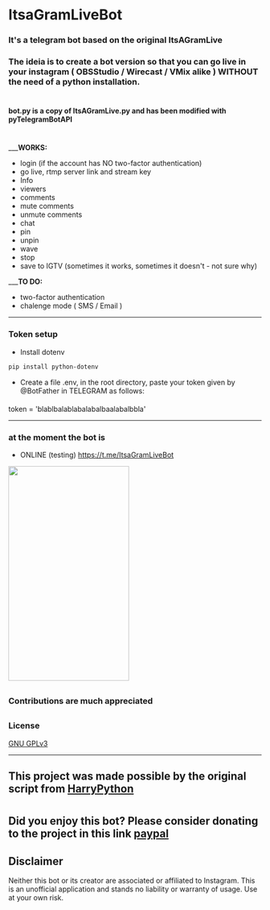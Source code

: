 
# ItsaGramLiveBot
### It's a telegram bot based on the original ItsAGramLive

### The ideia is to create a bot version so that you can go live in your instagram ( OBSStudio / Wirecast / VMix alike ) WITHOUT the need of a python installation.

#
#### bot.py is a copy of ItsAGramLive.py and has been modified with pyTelegramBotAPI
#
___**WORKS:**
- login (if the account has NO two-factor authentication) 
- go live, rtmp server link and stream key
- Info
- viewers
- comments
- mute comments
- unmute comments
- chat
- pin
- unpin
- wave
- stop
- save to IGTV (sometimes it works, sometimes it doesn't - not sure why)
 
___**TO DO:**
- two-factor authentication
- chalenge mode ( SMS / Email )

-------------------------------------

### Token setup
- Install dotenv
```bash
pip install python-dotenv
```


- Create a file .env, in the root directory, paste your token given by @BotFather in TELEGRAM as follows:
####
token = 'blablbalablabalabalbaalabalbbla'


-------------------------------------

### at the moment the bot is
- ONLINE (testing)  https://t.me/ItsaGramLiveBot
  


 <img src="https://user-images.githubusercontent.com/67715164/173175592-3f9ba36e-4f1b-4c8c-8cfc-bdd7461adcf6.png" width="240" height="426">


##
### Contributions are much appreciated

##



### License

[ GNU GPLv3 ](https://choosealicense.com/licenses/gpl-3.0/)

-------------------------------------
 ## This project was made possible by the original script from [HarryPython](https://github.com/harrypython/itsagramlive)

#
## Did you enjoy this bot? Please consider donating to the project in this link [paypal](https://www.paypal.com/donate/?business=8GTDHP8TTEMUJ&no_recurring=0&item_name=Thank+you%21+This+means+a+lot+to+me+and+to+this+project.&currency_code=BRL) 


 
## Disclaimer

Neither this bot or its creator are associated or affiliated to Instagram. This is an unofficial application and stands no liability or warranty of usage. Use at your own risk.





